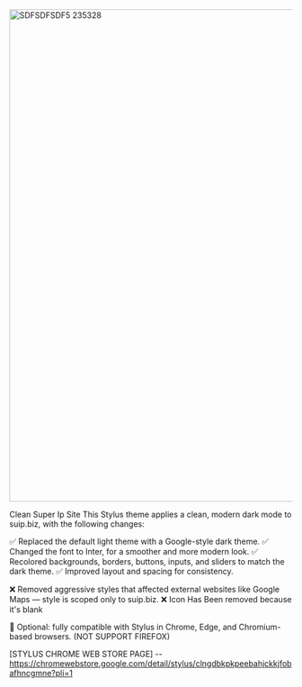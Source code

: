 <img width="1779" height="875" alt="SDFSDFSDF5 235328" src="https://github.com/user-attachments/assets/f3b87455-9e2e-4086-a7b8-02b7a54d5e42" />

Clean Super Ip Site
This Stylus theme applies a clean, modern dark mode to suip.biz, with the following changes:

✅ Replaced the default light theme with a Google-style dark theme.
✅ Changed the font to Inter, for a smoother and more modern look.
✅ Recolored backgrounds, borders, buttons, inputs, and sliders to match the dark theme.
✅ Improved layout and spacing for consistency.

❌ Removed aggressive styles that affected external websites like Google Maps — style is scoped only to suip.biz.
❌ Icon Has Been removed because it's blank

🔧 Optional: fully compatible with Stylus in Chrome, Edge, and Chromium-based browsers. (NOT SUPPORT FIREFOX)

[STYLUS CHROME WEB STORE PAGE] -- https://chromewebstore.google.com/detail/stylus/clngdbkpkpeebahjckkjfobafhncgmne?pli=1
